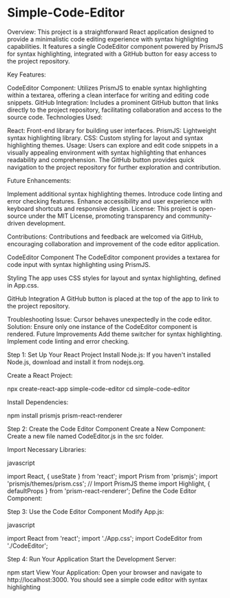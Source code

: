 # Simple-Code-Editor
Overview:
This project is a straightforward React application designed to provide a minimalistic code editing experience with syntax highlighting capabilities. It features a single CodeEditor component powered by PrismJS for syntax highlighting, integrated with a GitHub button for easy access to the project repository.

Key Features:

CodeEditor Component: Utilizes PrismJS to enable syntax highlighting within a textarea, offering a clean interface for writing and editing code snippets.
GitHub Integration: Includes a prominent GitHub button that links directly to the project repository, facilitating collaboration and access to the source code.
Technologies Used:

React: Front-end library for building user interfaces.
PrismJS: Lightweight syntax highlighting library.
CSS: Custom styling for layout and syntax highlighting themes.
Usage:
Users can explore and edit code snippets in a visually appealing environment with syntax highlighting that enhances readability and comprehension. The GitHub button provides quick navigation to the project repository for further exploration and contribution.

Future Enhancements:

Implement additional syntax highlighting themes.
Introduce code linting and error checking features.
Enhance accessibility and user experience with keyboard shortcuts and responsive design.
License:
This project is open-source under the MIT License, promoting transparency and community-driven development.

Contributions:
Contributions and feedback are welcomed via GitHub, encouraging collaboration and improvement of the code editor application.

CodeEditor Component
The CodeEditor component provides a textarea for code input with syntax highlighting using PrismJS.

Styling
The app uses CSS styles for layout and syntax highlighting, defined in App.css.

GitHub Integration
A GitHub button is placed at the top of the app to link to the project repository.

Troubleshooting
Issue: Cursor behaves unexpectedly in the code editor.
Solution: Ensure only one instance of the CodeEditor component is rendered.
Future Improvements
Add theme switcher for syntax highlighting.
Implement code linting and error checking.

Step 1: Set Up Your React Project
Install Node.js: If you haven't installed Node.js, download and install it from nodejs.org.

Create a React Project:


npx create-react-app simple-code-editor
cd simple-code-editor

Install Dependencies:

npm install prismjs prism-react-renderer

Step 2: Create the Code Editor Component
Create a New Component: Create a new file named CodeEditor.js in the src folder.

Import Necessary Libraries:

javascript

import React, { useState } from 'react';
import Prism from 'prismjs';
import 'prismjs/themes/prism.css'; // Import PrismJS theme
import Highlight, { defaultProps } from 'prism-react-renderer';
Define the Code Editor Component:

Step 3: Use the Code Editor Component
Modify App.js:

javascript

import React from 'react';
import './App.css';
import CodeEditor from './CodeEditor';


Step 4: Run Your Application
Start the Development Server:


npm start
View Your Application: Open your browser and navigate to http://localhost:3000. You should see a simple code editor with syntax highlighting

